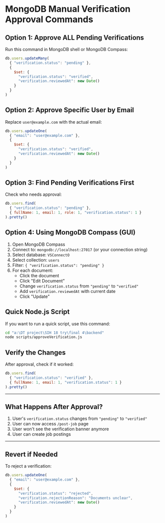 # MongoDB Manual Verification Approval Commands

## Option 1: Approve ALL Pending Verifications

Run this command in MongoDB shell or MongoDB Compass:

```javascript
db.users.updateMany(
  { "verification.status": "pending" },
  { 
    $set: { 
      "verification.status": "verified",
      "verification.reviewedAt": new Date()
    }
  }
)
```

## Option 2: Approve Specific User by Email

Replace `user@example.com` with the actual email:

```javascript
db.users.updateOne(
  { "email": "user@example.com" },
  { 
    $set: { 
      "verification.status": "verified",
      "verification.reviewedAt": new Date()
    }
  }
)
```

## Option 3: Find Pending Verifications First

Check who needs approval:

```javascript
db.users.find(
  { "verification.status": "pending" },
  { fullName: 1, email: 1, role: 1, "verification.status": 1 }
).pretty()
```

## Option 4: Using MongoDB Compass (GUI)

1. Open MongoDB Compass
2. Connect to: `mongodb://localhost:27017` (or your connection string)
3. Select database: `VSConnectO`
4. Select collection: `users`
5. Filter: `{ "verification.status": "pending" }`
6. For each document:
   - Click the document
   - Click "Edit Document"
   - Change `verification.status` from `"pending"` to `"verified"`
   - Add `verification.reviewedAt` with current date
   - Click "Update"

## Quick Node.js Script

If you want to run a quick script, use this command:

```bash
cd "a:\DT project\SIH 18 try\final 4\backend"
node scripts/approveVerification.js
```

## Verify the Changes

After approval, check if it worked:

```javascript
db.users.find(
  { "verification.status": "verified" },
  { fullName: 1, email: 1, "verification.status": 1 }
).pretty()
```

---

## What Happens After Approval?

1. User's `verification.status` changes from `"pending"` to `"verified"`
2. User can now access `/post-job` page
3. User won't see the verification banner anymore
4. User can create job postings

---

## Revert if Needed

To reject a verification:

```javascript
db.users.updateOne(
  { "email": "user@example.com" },
  { 
    $set: { 
      "verification.status": "rejected",
      "verification.rejectionReason": "Documents unclear",
      "verification.reviewedAt": new Date()
    }
  }
)
```

